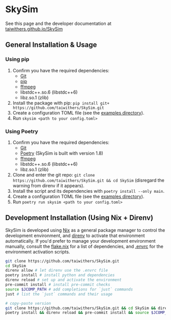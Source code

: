 # SkySim

See this page and the developer documentation at [taiwithers.github.io/SkySim](https://taiwithers.github.io/SkySim/)

## General Installation & Usage

### Using pip

1. Confirm you have the required dependencies:
    - [Git](https://git-scm.com/)
    - [pip](https://pip.pypa.io/en/stable/)
    - [ffmpeg](https://ffmpeg.org/)
    - libstdc++.so.6 (libstdc++6)
    - libz.so.1 (zlib)
2. Install the package with pip: `pip install git+
   https://github.com/taiwithers/SkySim.git`
3. Create a configuration TOML file (see the [examples directory](https://github.com/taiwithers/SkySim/tree/main/examples)).
4. Run `skysim <path to your config.toml>`

### Using Poetry

1. Confirm you have the required dependencies:
    - [Git](https://git-scm.com/)
    - [Poetry](https://python-poetry.org/) (SkySim is built with version 1.8)
    - [ffmpeg](https://ffmpeg.org/)
    - libstdc++.so.6 (libstdc++6)
    - libz.so.1 (zlib)
2. Clone and enter the git repo: `git clone
   https://github.com/taiwithers/SkySim.git && cd SkySim` (disregard the
   warning from direnv if it appears).
3. Install the script and its dependencies with `poetry install --only main`.
4. Create a configuration TOML file (see the [examples directory](https://github.com/taiwithers/SkySim/tree/main/examples)).
5. Run `poetry run skysim <path to your config.toml>`

## Development Installation (Using Nix + Direnv)

SkySim is developed using [Nix](https://nixos.org/download/) as a general package manager to control the
development environment, and [direnv](https://direnv.net/) to activate that environment automatically.
If you'd prefer to manage your development environment manually, consult the
[flake.nix](flake.nix) for a list of dependencies, and [.envrc](/.envrc) for the
environment activation scripts.

```bash
git clone https://github.com/taiwithers/SkySim.git
cd SkySim
direnv allow # let direnv use the .envrc file
poetry install # install python and dependencies
direnv reload # set up and activate the environment
pre-commit install # install pre-commit checks
source $JCOMP_PATH # add completions for `just` commands
just # list the `just` commands and their usage
```

```bash
# copy-paste version
git clone https://github.com/taiwithers/SkySim.git && cd SkySim && direnv allow
poetry install && direnv reload && pre-commit install && source $JCOMP_PATH
```
